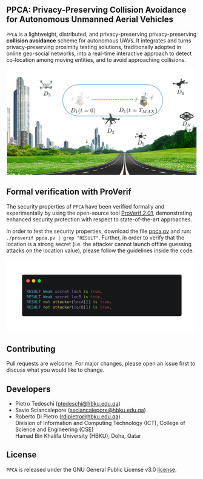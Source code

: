 ## PPCA: Privacy-Preserving Collision Avoidance for Autonomous Unmanned Aerial Vehicles
`PPCA` is a lightweight, distributed, and privacy-preserving privacy-preserving <b>collision avoidance</b> scheme for autonomous UAVs. It integrates and turns privacy-preserving proximity testing solutions, traditionally adopted in online geo-social networks, into a real-time interactive approach to detect co-location among moving entities, and to avoid approaching collisions.

<p align="center">
     <img alt="Setup Phase" src="./img/scenario.png" width="500">
</p>

## Formal verification with ProVerif
The security properties of `PPCA` have been verified formally and experimentally by using the open-source tool <a href="https://prosecco.gforge.inria.fr/personal/bblanche/proverif/">ProVerif 2.01</a>, demonstrating enhanced security protection with respect to state-of-the-art approaches.

In order to test the security properties, download the file <a href="ppca.pv">ppca.pv</a> and run: `./proverif ppca.pv | grep "RESULT"`.
Further, in order to verify that the location is a strong secret (i.e. the attacker cannot launch offline guessing attacks on the location value), please follow the guidelines inside the code.

<p align="center">
  <img src="./img/proverif.png" alt="PPCA" width="900">
</p>

## Contributing
Pull requests are welcome. For major changes, please open an issue first to discuss what you would like to change.

## Developers
- Pietro Tedeschi        (<ptedeschi@hbku.edu.qa>)<br />
- Savio Sciancalepore    (<ssciancalepore@hbku.edu.qa>)<br />
- Roberto Di Pietro      (<rdipietro@hbku.edu.qa>)<br />
Division of Information and Computing Technology (ICT), College of Science and Engineering (CSE)<br />Hamad Bin Khalifa University (HBKU), Doha, Qatar<br />

## License
`PPCA` is released under the GNU General Public License v3.0 <a href="LICENSE">license</a>.
